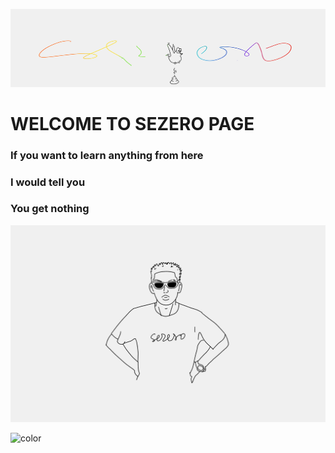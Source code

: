 ![](_pics/bird.png)
<!-- _coverpage.md -->

# WELCOME TO SEZERO PAGE  
### If you want to learn anything from here
### I would tell you
### You get nothing

<!-- 背景图片 -->

![](_pics/boy.png)

<!-- 背景色 -->

![color](#f0f0f0)